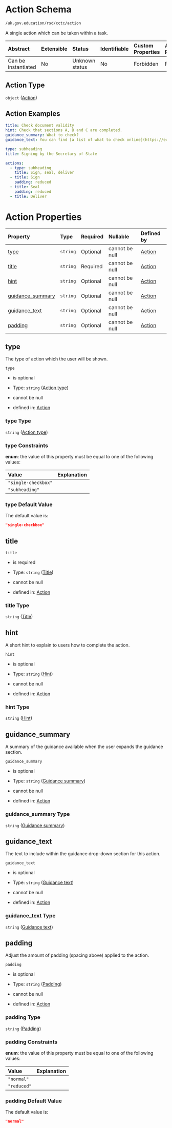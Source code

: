 # Action Schema

```txt
/uk.gov.education/rsd/cctc/action
```

A single action which can be taken within a task.

| Abstract            | Extensible | Status         | Identifiable | Custom Properties | Additional Properties | Access Restrictions | Defined In                                                                                  |
| :------------------ | :--------- | :------------- | :----------- | :---------------- | :-------------------- | :------------------ | :------------------------------------------------------------------------------------------ |
| Can be instantiated | No         | Unknown status | No           | Forbidden         | Forbidden             | none                | [action.schema.json](../../app/workflows/schemas/action.schema.json "open original schema") |

## Action Type

`object` ([Action](action.md))

## Action Examples

```yaml
title: Check document validity
hint: Check that sections A, B and C are completed.
guidance_summary: What to check?
guidance_text: You can find [a list of what to check online](https://example.com).

```

```yaml
type: subheading
title: Signing by the Secretary of State

```

```yaml
actions:
  - type: subheading
    title: Sign, seal, deliver
  - title: Sign
    padding: reduced
  - title: Seal
    padding: reduced
  - title: Deliver

```

# Action Properties

| Property                               | Type     | Required | Nullable       | Defined by                                                                                                       |
| :------------------------------------- | :------- | :------- | :------------- | :--------------------------------------------------------------------------------------------------------------- |
| [type](#type)                          | `string` | Optional | cannot be null | [Action](action-properties-action-type.md "/uk.gov.education/rsd/cctc/action#/properties/type")                  |
| [title](#title)                        | `string` | Required | cannot be null | [Action](action-properties-title.md "/uk.gov.education/rsd/cctc/action#/properties/title")                       |
| [hint](#hint)                          | `string` | Optional | cannot be null | [Action](action-properties-hint.md "/uk.gov.education/rsd/cctc/action#/properties/hint")                         |
| [guidance\_summary](#guidance_summary) | `string` | Optional | cannot be null | [Action](action-properties-guidance-summary.md "/uk.gov.education/rsd/cctc/action#/properties/guidance_summary") |
| [guidance\_text](#guidance_text)       | `string` | Optional | cannot be null | [Action](action-properties-guidance-text.md "/uk.gov.education/rsd/cctc/action#/properties/guidance_text")       |
| [padding](#padding)                    | `string` | Optional | cannot be null | [Action](action-properties-padding.md "/uk.gov.education/rsd/cctc/action#/properties/padding")                   |

## type

The type of action which the user will be shown.

`type`

*   is optional

*   Type: `string` ([Action type](action-properties-action-type.md))

*   cannot be null

*   defined in: [Action](action-properties-action-type.md "/uk.gov.education/rsd/cctc/action#/properties/type")

### type Type

`string` ([Action type](action-properties-action-type.md))

### type Constraints

**enum**: the value of this property must be equal to one of the following values:

| Value               | Explanation |
| :------------------ | :---------- |
| `"single-checkbox"` |             |
| `"subheading"`      |             |

### type Default Value

The default value is:

```json
"single-checkbox"
```

## title



`title`

*   is required

*   Type: `string` ([Title](action-properties-title.md))

*   cannot be null

*   defined in: [Action](action-properties-title.md "/uk.gov.education/rsd/cctc/action#/properties/title")

### title Type

`string` ([Title](action-properties-title.md))

## hint

A short hint to explain to users how to complete the action.

`hint`

*   is optional

*   Type: `string` ([Hint](action-properties-hint.md))

*   cannot be null

*   defined in: [Action](action-properties-hint.md "/uk.gov.education/rsd/cctc/action#/properties/hint")

### hint Type

`string` ([Hint](action-properties-hint.md))

## guidance\_summary

A summary of the guidance available when the user expands the guidance section.

`guidance_summary`

*   is optional

*   Type: `string` ([Guidance summary](action-properties-guidance-summary.md))

*   cannot be null

*   defined in: [Action](action-properties-guidance-summary.md "/uk.gov.education/rsd/cctc/action#/properties/guidance_summary")

### guidance\_summary Type

`string` ([Guidance summary](action-properties-guidance-summary.md))

## guidance\_text

The text to include within the guidance drop-down section for this action.

`guidance_text`

*   is optional

*   Type: `string` ([Guidance text](action-properties-guidance-text.md))

*   cannot be null

*   defined in: [Action](action-properties-guidance-text.md "/uk.gov.education/rsd/cctc/action#/properties/guidance_text")

### guidance\_text Type

`string` ([Guidance text](action-properties-guidance-text.md))

## padding

Adjust the amount of padding (spacing above) applied to the action.

`padding`

*   is optional

*   Type: `string` ([Padding](action-properties-padding.md))

*   cannot be null

*   defined in: [Action](action-properties-padding.md "/uk.gov.education/rsd/cctc/action#/properties/padding")

### padding Type

`string` ([Padding](action-properties-padding.md))

### padding Constraints

**enum**: the value of this property must be equal to one of the following values:

| Value       | Explanation |
| :---------- | :---------- |
| `"normal"`  |             |
| `"reduced"` |             |

### padding Default Value

The default value is:

```json
"normal"
```
